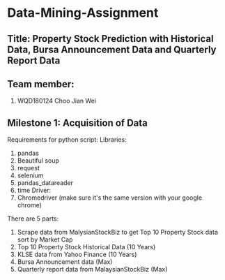 # Data-Mining-Assignment
## Title: Property Stock Prediction with Historical Data, Bursa Announcement Data and Quarterly Report Data

## Team member:
1) WQD180124 Choo Jian Wei

## Milestone 1: Acquisition of Data
Requirements for python script:
Libraries:
1) pandas
2) Beautiful soup
3) request
4) selenium
5) pandas_datareader
6) time
Driver:
1) Chromedriver (make sure it's the same version with your google chrome)

There are 5 parts:
1) Scrape data from MalysianStockBiz to get Top 10 Property Stock data sort by Market Cap
2) Top 10 Property Stock Historical Data (10 Years)
3) KLSE data from Yahoo Finance (10 Years)
4) Bursa Announcement data (Max)
5) Quarterly report data from MalaysianStockBiz (Max)

